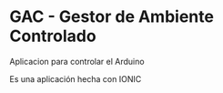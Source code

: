 # GAC - Gestor de Ambiente Controlado

Aplicacion para controlar el Arduino

Es una aplicación hecha con IONIC
